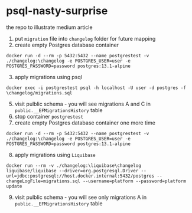 # psql-nasty-surprise
the repo to illustrate medium article

1. put `migration` file into `changelog` folder for future mapping
2. create empty Postgres database container
```
docker run -d --rm -p 5432:5432 --name postgrestest -v ./changelog:\changelog -e POSTGRES_USER=user -e POSTGRES_PASSWORD=password postgres:13.1-alpine
```
3. apply migrations using psql
```
docker exec -i postgrestest psql -h localhost -U user -d postgres -f \changelog/migrations.sql
```
5. visit pulblic schema - you will see migrations A and C in `public.__EFMigrationsHistory` table
6. stop container `postgrestest`
7. create empty Postgres database container one more time
```
docker run -d --rm -p 5432:5432 --name postgrestest -v ./changelog:\changelog -e POSTGRES_USER=user -e POSTGRES_PASSWORD=password postgres:13.1-alpine
```
8. apply migrations using `Liquibase`
```
docker run --rm -v ./changelog:\liquibase\changelog liquibase/liquibase --driver=org.postgresql.Driver --url=jdbc:postgresql://host.docker.internal:5432/postgres --changeLogFile=migrations.sql --username=platform --password=platform update
```
9. visit pulblic schema - you will see only migrations A in `public.__EFMigrationsHistory` table


